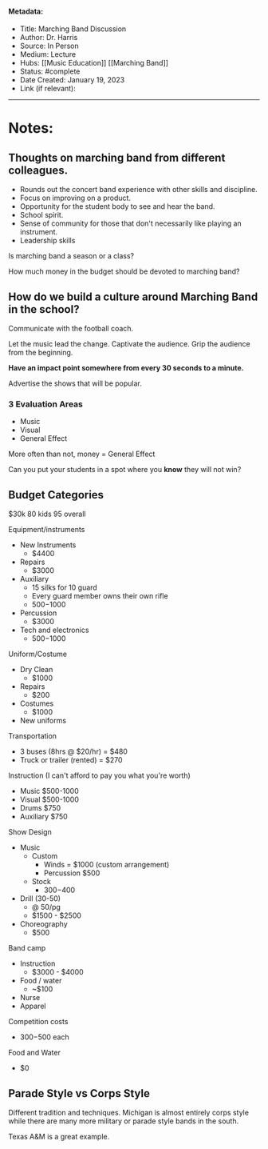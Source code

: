 #### Metadata:
- Title: Marching Band Discussion
- Author: Dr. Harris
- Source: In Person
- Medium: Lecture
- Hubs: [[Music Education]] [[Marching Band]]
- Status: #complete 
- Date Created: January 19, 2023
- Link (if relevant): 
---
# Notes:

## Thoughts on marching band from different colleagues.

- Rounds out the concert band experience with other skills and discipline.
- Focus on improving on a product.
- Opportunity for the student body to see and hear the band.
- School spirit.
- Sense of community for those that don't necessarily like playing an instrument.
- Leadership skills

Is marching band a season or a class?

How much money in the budget should be devoted to marching band?

## How do we build a culture around Marching Band in the school?

Communicate with the football coach.

Let the music lead the change.
	Captivate the audience.
	Grip the audience from the beginning.

**Have an impact point somewhere from every 30 seconds to a minute.**

Advertise the shows that will be popular.

### 3 Evaluation Areas

- Music 
- Visual 
- General Effect

More often than not, money = General Effect

Can you put your students in a spot where you **know** they will not win?

## Budget Categories

$30k
80 kids
95 overall

Equipment/instruments
- New Instruments
	- $4400
- Repairs 
	- $3000
- Auxiliary 
	- 15 silks for 10 guard
	- Every guard member owns their own rifle
	- $500-$1000
- Percussion
	- $3000
- Tech and electronics 
	- $500-$1000

Uniform/Costume
- Dry Clean
	- $1000
- Repairs 
	- $200
- Costumes 
	- $1000
- New uniforms

Transportation
- 3 buses (8hrs @ $20/hr) = $480
- Truck or trailer (rented) = $270

Instruction (I can't afford to pay you what you're worth)
- Music $500-1000
- Visual $500-1000
- Drums $750
- Auxiliary $750

Show Design
- Music 
	- Custom 
		- Winds = $1000 (custom arrangement)
		- Percussion $500 
	- Stock 
		- $300-$400
- Drill (30-50)
	- @ 50/pg 
	- $1500 - $2500
- Choreography
	- $500

Band camp
- Instruction 
	- $3000 - $4000
- Food / water
	- ~$100
- Nurse 
- Apparel

Competition costs
- $300-$500 each

Food and Water
- $0

## Parade Style vs Corps Style

Different tradition and techniques. Michigan is almost entirely corps style while there are many more military or parade style bands in the south.

Texas A&M is a great example.